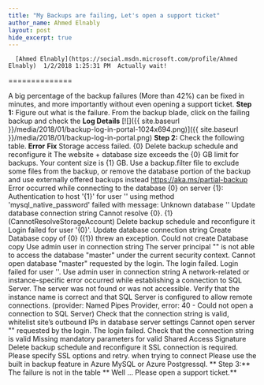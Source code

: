 ```yaml
---
title: "My Backups are failing, Let's open a support ticket"
author_name: Ahmed Elnably
layout: post
hide_excerpt: true
---
```

      [Ahmed Elnably](https://social.msdn.microsoft.com/profile/Ahmed Elnably)  1/2/2018 1:25:31 PM  Actually wait!
==============

 A big percentage of the backup failures (More than 42%) can be fixed in minutes, and more importantly without even opening a support ticket. **Step 1:** Figure out what is the failure. From the backup blade, click on the failing backup and check the **Log Details** [![]({{ site.baseurl }}/media/2018/01/backup-log-in-portal-1024x694.png)]({{ site.baseurl }}/media/2018/01/backup-log-in-portal.png) **Step 2:** Check the following table.    **Error** **Fix**   Storage access failed. {0} Delete backup schedule and reconfigure it   The website + database size exceeds the {0} GB limit for backups. Your content size is {1} GB. Use a backup.filter file to exclude some files from the backup, or remove the database portion of the backup and use externally offered backups instead <https://aka.ms/partial-backup>   Error occurred while connecting to the database {0} on server {1}: Authentication to host '{1}' for user '<username>' using method 'mysql\_native\_password' failed with message: Unknown database '<db name>' Update database connection string   Cannot resolve {0}. {1} (CannotResolveStorageAccount) Delete backup schedule and reconfigure it   Login failed for user '{0}'. Update database connection string   Create Database copy of {0} ({1}) threw an exception. Could not create Database copy Use admin user in connection string   The server principal "<name>" is not able to access the database "master" under the current security context. Cannot open database "master" requested by the login. The login failed. Login failed for user '<name>'. Use admin user in connection string   A network-related or instance-specific error occurred while establishing a connection to SQL Server. The server was not found or was not accessible. Verify that the instance name is correct and that SQL Server is configured to allow remote connections. (provider: Named Pipes Provider, error: 40 - Could not open a connection to SQL Server) Check that the connection string is valid, whitelist site’s outbound IPs in database server settings   Cannot open server "<name>" requested by the login. The login failed. Check that the connection string is valid   Missing mandatory parameters for valid Shared Access Signature Delete backup schedule and reconfigure it   SSL connection is required. Please specify SSL options and retry. when trying to connect Please use the built in backup feature in Azure MySQL or Azure Postgressql.    ** Step 3:** The failure is not in the table ** Well ... Please open a support ticket.**     